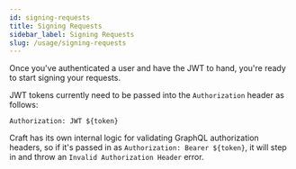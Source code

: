 ```yaml
---
id: signing-requests
title: Signing Requests
sidebar_label: Signing Requests
slug: /usage/signing-requests
---
```


Once you've authenticated a user and have the JWT to hand, you're ready to start signing your requests.

JWT tokens currently need to be passed into the `Authorization` header as follows:

`Authorization: JWT ${token}`

Craft has its own internal logic for validating GraphQL authorization headers, so if it's passed in as `Authorization: Bearer ${token}`, it will step in and throw an `Invalid Authorization Header` error.
